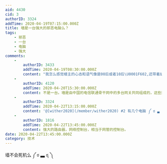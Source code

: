 ```yaml
---
aid: 4430
cid: 3
authorID: 3324
addTime: 2020-04-19T07:15:00.000Z
title: 墙是一台强大的邪恶电脑么？
tags:
    - 邪恶
    - 一台
    - 电脑
    - 强大
comments:
    -
        authorID: 3433
        addTime: 2020-04-19T08:30:00.000Z
        content: "我怎么感觉楼主的心态和语气像是00后或者10后\U0001F602,还带着幼稚的表情。首先你要明白这个世界上的一切要得到都是要有代价的，其次方法总比问题多，抱怨没意义，就看自己觉得值不值得啊。\n\n你高兴，或者不高兴，墙就在那里，只增不减。"
    -
        authorID: 4120
        addTime: 2020-04-20T15:30:00.000Z
        content: 不是一台。墙是由中国的电信联通骨干网中的多台网关共同组成的，这些数以千计的网关控制着信息的流动，每一台网关都是一个电脑。
    -
        authorID: 3324
        addTime: 2020-04-22T13:15:00.000Z
        content: '@[wither2020](/member/wither2020) #2 有几个电脑 ༼ ಠ ▃ ಠೃ ༽'
    -
        authorID: 1816
        addTime: 2020-04-22T13:45:00.000Z
        content: 强大的路由器，网络控制台，相当于网管的控制台。
date: 2020-04-22T13:45:00.000Z
category: 技术
---
```


墙不会死机么 ༼ ಠ ▃ ಠೃ ༽
